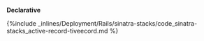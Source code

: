 
**Declarative**

{%include _inlines/Deployment/Rails/sinatra-stacks/code_sinatra-stacks_active-record-tiveecord.md %}




